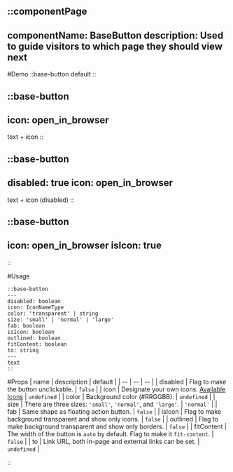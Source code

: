::componentPage
---
componentName: BaseButton
description: Used to guide visitors to which page they should view next
---
#Demo
::base-button
default
::

<p></p>

::base-button
---
icon: open_in_browser
---
text + icon
::

<p></p>

::base-button
---
disabled: true
icon: open_in_browser
---
text + icon (disabled)
::

<p></p>

::base-button
---
icon: open_in_browser
isIcon: true
---
::

#Usage

```md{}[**.md]
::base-button
---
disabled: boolean
icon: IconNameType
color: 'transparent' | string
size: 'small' | 'normal' | 'large'
fab: boolean
isIcon: boolean
outlined: boolean
fitContent: boolean
to: string
---
text
::
```

#Props
| name | description | default |
| -- | -- | -- |
| disabled | Flag to make the button unclickable. | `false` |
| icon | Designate your own icons. [Available Icons](https://fonts.google.com/icons) | `undefined` |
| color | Background color (#RRGGBB). | `undefined` |
| size | There are three sizes: `'small'`, `'normal'`, and `'large'`. | `'normal'` |
| fab |  Same shape as floating action button. | `false` |
| isIcon | Flag to make background transparent and show only icons. | `false` |
| outlined | Flag to make background transparent and show only borders. | `false` |
| fitContent | The width of the button is `auto` by default. Flag to make it `fit-content`. | `false` |
| to | Link URL, both in-page and external links can be set. | `undefined` |

::